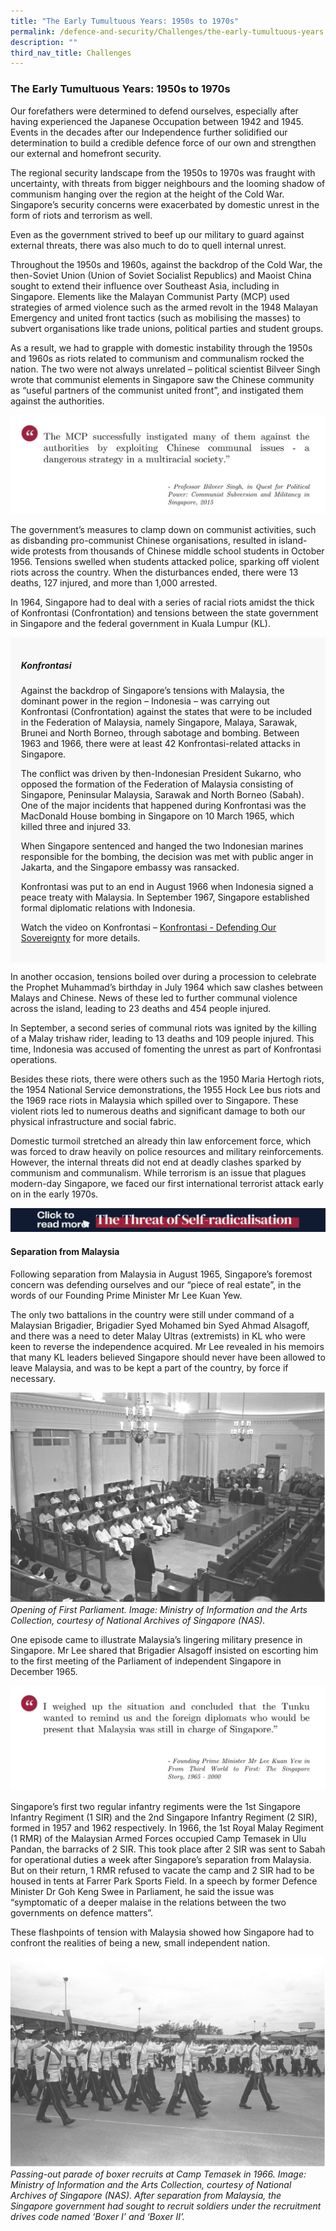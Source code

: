 ```yaml
---
title: "The Early Tumultuous Years: 1950s to 1970s"
permalink: /defence-and-security/Challenges/the-early-tumultuous-years
description: ""
third_nav_title: Challenges
---
```



### The Early Tumultuous Years: 1950s to 1970s 

Our forefathers were determined to defend ourselves, especially after having experienced the Japanese Occupation between 1942 and 1945. Events in the decades after our Independence further solidified our determination to build a credible defence force of our own and strengthen our external and homefront security. 

The regional security landscape from the 1950s to 1970s was fraught with uncertainty, with threats from bigger neighbours and the looming shadow of communism hanging over the region at the height of the Cold War. Singapore’s security concerns were exacerbated by domestic unrest in the form of riots and terrorism as well. 

Even as the government strived to beef up our military to guard against external threats, there was also much to do to quell internal unrest. 

Throughout the 1950s and 1960s, against the backdrop of the Cold War, the then-Soviet Union (Union of Soviet Socialist Republics) and Maoist China sought to extend their influence over Southeast Asia, including in Singapore. Elements like the Malayan Communist Party (MCP) used strategies of armed violence such as the armed revolt in the 1948 Malayan Emergency and united front tactics (such as mobilising the masses) to subvert organisations like trade unions, political parties and student groups. 

As a result, we had to grapple with domestic instability through the 1950s and 1960s as riots related to communism and communalism rocked the nation. The two were not always unrelated – political scientist Bilveer Singh wrote that communist elements in Singapore saw the Chinese community as “useful partners of the communist united front”, and instigated them against the authorities. 

![](/images/Defence/Defence%201.jpg)

The government’s measures to clamp down on communist activities, such as disbanding pro-communist Chinese organisations, resulted in island-wide protests from thousands of Chinese middle school students in October 1956. Tensions swelled when students attacked police, sparking off violent riots across the country. When the disturbances ended, there were 13 deaths, 127 injured, and more than 1,000 arrested.

In 1964, Singapore had to deal with a series of racial riots amidst the thick of Konfrontasi (Confrontation) and tensions between the state government in Singapore and the federal government in Kuala Lumpur (KL). 

<div style="border:0px solid #0505f8;background-color:#f8f8f8;padding:1.2em;">
	<p>
		
##### *Konfrontasi*
		
Against the backdrop of Singapore’s tensions with Malaysia, the dominant power in the region – Indonesia – was carrying out Konfrontasi (Confrontation) against the states that were to be included in the Federation of Malaysia, namely Singapore, Malaya, Sarawak, Brunei and North Borneo, through sabotage and bombing. Between 1963 and 1966, there were at least 42 Konfrontasi-related attacks in Singapore.

The conflict was driven by then-Indonesian President Sukarno, who opposed the formation of the Federation of Malaysia consisting of Singapore, Peninsular Malaysia, Sarawak and North Borneo (Sabah). One of the major incidents that happened during Konfrontasi was the MacDonald House bombing in Singapore on 10 March 1965, which killed three and injured 33.

When Singapore sentenced and hanged the two Indonesian marines responsible for the bombing, the decision was met with public anger in Jakarta, and the Singapore embassy was ransacked.

Konfrontasi was put to an end in August 1966 when Indonesia signed a peace treaty with Malaysia. In September 1967, Singapore established formal diplomatic relations with Indonesia. 

Watch the video on Konfrontasi – 
[Konfrontasi - Defending Our Sovereignty](https://www.youtube.com/watch?v=m5HNGgfz8i8) for more details.</p> 
</div> 

In another occasion, tensions boiled over during a procession to celebrate the Prophet Muhammad’s birthday in July 1964 which saw clashes between Malays and Chinese. News of these led to further communal violence across the island, leading to 23 deaths and 454 people injured.

In September, a second series of communal riots was ignited by the killing of a Malay trishaw rider, leading to 13 deaths and 109 people injured. This time, Indonesia was accused of fomenting the unrest as part of Konfrontasi operations.

Besides these riots, there were others such as the 1950 Maria Hertogh riots, the 1954 National Service demonstrations, the 1955 Hock Lee bus riots and the 1969 race riots in Malaysia which spilled over to Singapore. These violent riots led to numerous deaths and significant damage to both our physical infrastructure and social fabric.

Domestic turmoil stretched an already thin law enforcement force, which was forced to draw heavily on police resources and military reinforcements. However, the internal threats did not end at deadly clashes sparked by communism and communalism. While terrorism is an issue that plagues modern-day Singapore, we faced our first international terrorist attack early on in the early 1970s. 

![](/images/Defence/OpenDoc%20Banners3.gif)

#### Separation from Malaysia

Following separation from Malaysia in August 1965, Singapore’s foremost concern was defending ourselves and our “piece of real estate”, in the words of our Founding Prime Minister Mr Lee Kuan Yew.

The only two battalions in the country were still under command of a Malaysian Brigadier, Brigadier Syed Mohamed bin Syed Ahmad Alsagoff, and there was a need to deter Malay Ultras (extremists) in KL who were keen to reverse the independence acquired. Mr Lee revealed in his memoirs that many KL leaders believed Singapore should never have been allowed to leave Malaysia, and was to be kept a part of the country, by force if necessary.

![](/images/Defence/Opening%20of%20First%20Parliament.jpg)
*Opening of First Parliament. Image: Ministry of Information and the Arts Collection, courtesy of National Archives of Singapore (NAS).*

One episode came to illustrate Malaysia’s lingering military presence in Singapore. Mr Lee shared that Brigadier Alsagoff insisted on escorting him to the first meeting of the Parliament of independent Singapore in December 1965. 

![](/images/Defence/Defence%202.jpg)

Singapore’s first two regular infantry regiments were the 1st Singapore Infantry Regiment (1 SIR) and the 2nd Singapore Infantry Regiment (2 SIR), formed in 1957 and 1962 respectively. In 1966, the 1st Royal Malay Regiment (1 RMR) of the Malaysian Armed Forces occupied Camp Temasek in Ulu Pandan, the barracks of 2 SIR. This took place after 2 SIR was sent to Sabah for operational duties a week after Singapore’s separation from Malaysia. But on their return, 1 RMR refused to vacate the camp and 2 SIR had to be housed in tents at Farrer Park Sports Field. In a speech by former Defence Minister Dr Goh Keng Swee in Parliament, he said the issue was “symptomatic of a deeper malaise in the relations between the two governments on defence matters”.

These flashpoints of tension with Malaysia showed how Singapore had to confront the realities of being a new, small independent nation. 

![](/images/Defence/Passing%20out%20parade.jpg)
*Passing-out parade of boxer recruits at Camp Temasek in 1966. Image: Ministry of Information and the Arts Collection, courtesy of National Archives of Singapore (NAS). After separation from Malaysia, the Singapore government had sought to recruit soldiers under the recruitment drives code named ‘Boxer I’ and ‘Boxer II’.*